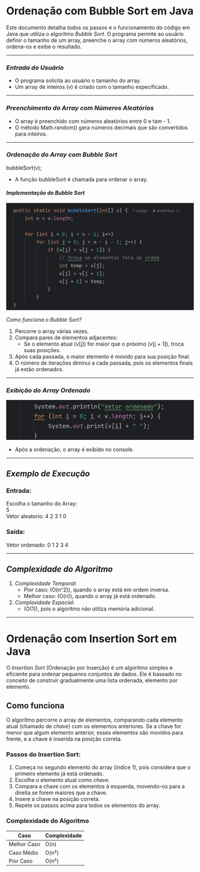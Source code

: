 
#  Ordenação com Bubble Sort em Java

Este documento detalha todos os passos e o funcionamento do código em Java que utiliza o algoritmo *Bubble Sort*. O programa permite ao usuário definir o tamanho de um array, preenche o array com números aleatórios, ordena-os e exibe o resultado.

---

### *Entrada do Usuário*

- O programa solicita ao usuário o tamanho do array.
- Um array de inteiros (v) é criado com o tamanho especificado.

---

### *Preenchimento do Array com Números Aleatórios*

- O array é preenchido com números aleatórios entre 0 e tam - 1.
- O método Math.random() gera números decimais que são convertidos para inteiros.

---

### *Ordenação do Array com Bubble Sort*

bubbleSort(v);

- A função bubbleSort é chamada para ordenar o array.

#### *Implementação do Bubble Sort*
![img.png](img.png)


*Como funciona o Bubble Sort?*
1. Percorre o array várias vezes.
2. Compara pares de elementos adjacentes:
    - Se o elemento atual (v[j]) for maior que o próximo (v[j + 1]), troca suas posições.
3. Após cada passada, o maior elemento é movido para sua posição final.
4. O número de iterações diminui a cada passada, pois os elementos finais já estão ordenados.

---

### *Exibição do Array Ordenado*
![img_1.png](img_1.png)
- Após a ordenação, o array é exibido no console.

---

## *Exemplo de Execução*

### Entrada:

Escolha o tamanho do Array:\
5\
Vetor aleatorio:
4 2 3 1 0


### Saída:

Vetor ordenado:
0 1 2 3 4


---

## *Complexidade do Algoritmo*

1. *Complexidade Temporal*:
    - Pior caso: \(O(n^2)\), quando o array está em ordem inversa.
    - Melhor caso: \(O(n)\), quando o array já está ordenado.
2. *Complexidade Espacial*:
    - \(O(1)\), pois o algoritmo não utiliza memória adicional.

---

#  Ordenação com Insertion Sort em Java

O *Insertion Sort* (Ordenação por Inserção) é um algoritmo simples e eficiente para ordenar pequenos conjuntos de dados. Ele é baseado no conceito de construir gradualmente uma lista ordenada, elemento por elemento.

## Como funciona

O algoritmo percorre o array de elementos, comparando cada elemento atual (chamado de *chave*) com os elementos anteriores. Se a chave for menor que algum elemento anterior, esses elementos são movidos para frente, e a chave é inserida na posição correta.

### Passos do Insertion Sort:
1. Começa no segundo elemento do array (índice 1), pois considera que o primeiro elemento já está ordenado.
2. Escolhe o elemento atual como *chave*.
3. Compara a chave com os elementos à esquerda, movendo-os para a direita se forem maiores que a chave.
4. Insere a chave na posição correta.
5. Repete os passos acima para todos os elementos do array.

### Complexidade do Algoritmo
| Caso            | Complexidade |
|------------------|--------------|
| Melhor Caso     | O(n)         |
| Caso Médio      | O(n²)        |
| Pior Caso       | O(n²)        |
